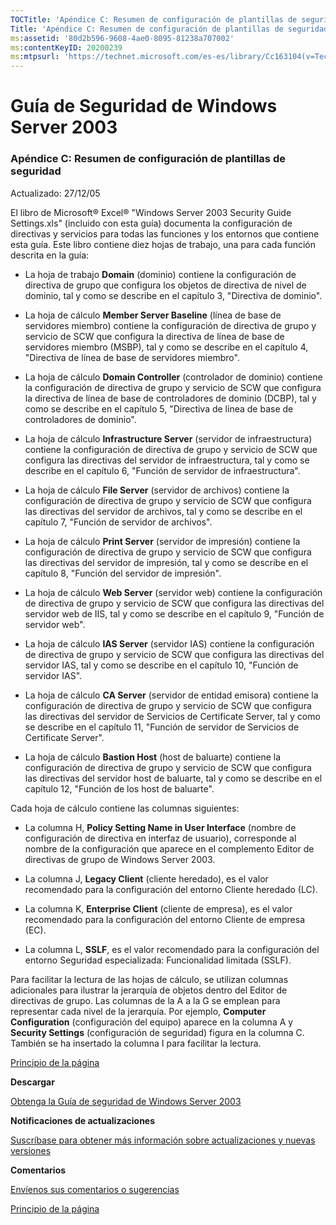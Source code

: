 ```yaml
---
TOCTitle: 'Apéndice C: Resumen de configuración de plantillas de seguridad'
Title: 'Apéndice C: Resumen de configuración de plantillas de seguridad'
ms:assetid: '80d2b596-9608-4ae0-8095-81238a707002'
ms:contentKeyID: 20200239
ms:mtpsurl: 'https://technet.microsoft.com/es-es/library/Cc163104(v=TechNet.10)'
---
```


Guía de Seguridad de Windows Server 2003
========================================

### Apéndice C: Resumen de configuración de plantillas de seguridad

Actualizado: 27/12/05

El libro de Microsoft® Excel® "Windows Server 2003 Security Guide Settings.xls" (incluido con esta guía) documenta la configuración de directivas y servicios para todas las funciones y los entornos que contiene esta guía. Este libro contiene diez hojas de trabajo, una para cada función descrita en la guía:

-   La hoja de trabajo **Domain** (dominio) contiene la configuración de directiva de grupo que configura los objetos de directiva de nivel de dominio, tal y como se describe en el capítulo 3, "Directiva de dominio".

-   La hoja de cálculo **Member Server Baseline** (línea de base de servidores miembro) contiene la configuración de directiva de grupo y servicio de SCW que configura la directiva de línea de base de servidores miembro (MSBP), tal y como se describe en el capítulo 4, "Directiva de línea de base de servidores miembro".

-   La hoja de cálculo **Domain Controller** (controlador de dominio) contiene la configuración de directiva de grupo y servicio de SCW que configura la directiva de línea de base de controladores de dominio (DCBP), tal y como se describe en el capítulo 5, "Directiva de línea de base de controladores de dominio".

-   La hoja de cálculo **Infrastructure Server** (servidor de infraestructura) contiene la configuración de directiva de grupo y servicio de SCW que configura las directivas del servidor de infraestructura, tal y como se describe en el capítulo 6, "Función de servidor de infraestructura".

-   La hoja de cálculo **File Server** (servidor de archivos) contiene la configuración de directiva de grupo y servicio de SCW que configura las directivas del servidor de archivos, tal y como se describe en el capítulo 7, "Función de servidor de archivos".

-   La hoja de cálculo **Print Server** (servidor de impresión) contiene la configuración de directiva de grupo y servicio de SCW que configura las directivas del servidor de impresión, tal y como se describe en el capítulo 8, "Función del servidor de impresión".

-   La hoja de cálculo **Web Server** (servidor web) contiene la configuración de directiva de grupo y servicio de SCW que configura las directivas del servidor web de IIS, tal y como se describe en el capítulo 9, "Función de servidor web".

-   La hoja de cálculo **IAS Server** (servidor IAS) contiene la configuración de directiva de grupo y servicio de SCW que configura las directivas del servidor IAS, tal y como se describe en el capítulo 10, "Función de servidor IAS".

-   La hoja de cálculo **CA Server** (servidor de entidad emisora) contiene la configuración de directiva de grupo y servicio de SCW que configura las directivas del servidor de Servicios de Certificate Server, tal y como se describe en el capítulo 11, "Función de servidor de Servicios de Certificate Server".

-   La hoja de cálculo **Bastion Host** (host de baluarte) contiene la configuración de directiva de grupo y servicio de SCW que configura las directivas del servidor host de baluarte, tal y como se describe en el capítulo 12, "Función de los host de baluarte".

Cada hoja de cálculo contiene las columnas siguientes:

-   La columna H, **Policy Setting Name in User Interface** (nombre de configuración de directiva en interfaz de usuario), corresponde al nombre de la configuración que aparece en el complemento Editor de directivas de grupo de Windows Server 2003.

-   La columna J, **Legacy Client** (cliente heredado), es el valor recomendado para la configuración del entorno Cliente heredado (LC).

-   La columna K, **Enterprise Client** (cliente de empresa), es el valor recomendado para la configuración del entorno Cliente de empresa (EC).

-   La columna L, **SSLF**, es el valor recomendado para la configuración del entorno Seguridad especializada: Funcionalidad limitada (SSLF).

Para facilitar la lectura de las hojas de cálculo, se utilizan columnas adicionales para ilustrar la jerarquía de objetos dentro del Editor de directivas de grupo. Las columnas de la A a la G se emplean para representar cada nivel de la jerarquía. Por ejemplo, **Computer Configuration** (configuración del equipo) aparece en la columna A y **Security Settings** (configuración de seguridad) figura en la columna C. También se ha insertado la columna I para facilitar la lectura.

[](#mainsection)[Principio de la página](#mainsection)

**Descargar**

[Obtenga la Guía de seguridad de Windows Server 2003](http://go.microsoft.com/fwlink/?linkid=14846)

**Notificaciones de actualizaciones**

[Suscríbase para obtener más información sobre actualizaciones y nuevas versiones](http://go.microsoft.com/fwlink/?linkid=54982)

**Comentarios**

[Envíenos sus comentarios o sugerencias](mailto:secwish@microsoft.com?asunto=guía%20de%20seguridad%20de%20windows%20server%202003)

[](#mainsection)[Principio de la página](#mainsection)
